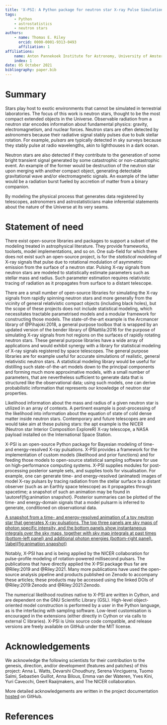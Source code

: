 ```yaml
---
title: 'X-PSI: A Python package for neutron star X-ray Pulse Simulation and Inference'
tags:
    - Python
    - astrostatistics
    - neutron stars
authors:
    - name: Thomas E. Riley
      orcid: 0000-0001-9313-0493
      affiliation: 1
affiliations:
    name: Anton Pannekoek Institute for Astronomy, University of Amsterdam
    index: 1
date: 05 October 2021
bibliography: paper.bib
---
```


# Summary

Stars play host to exotic environments that cannot be simulated in terrestrial
laboratories. The focus of this work is neutron stars, thought to be the most
compact extended objects in the Universe. Observable radiation from a neutron
star encodes information about fundamental physics: gravity, electromagnetism,
and nuclear forces. Neutron stars are often detected by astronomers because
their radiative signal stably pulses due to bulk stellar rotation. For example,
*pulsars* are typically detected in sky surveys because they stably pulse at
radio wavelengths, akin to lighthouses in a dark ocean.

Neutron stars are also detected if they contribute to the generation of some
bright transient signal generated by some catastrophic or non-catastrophic
event. An example of the former would be destruction of the neutron star upon
merging with another compact object, generating detectable gravitational wave
and/or electromagnetic signals. An example of the latter would be a radiation
burst fueled by accretion of matter from a binary companion.

By modeling the physical process that generates data registered by telescopes,
astronomers and astrostatisticians make inferential statements about the nature
of the Universe at its very seams.


# Statement of need

There exist open-source libraries and packages to support a subset of the
modeling treated in astrophysical literature. They provide frameworks, toolsets,
model implementations, and so on. One sub-field for which there does not exist
such an open-source project, is for the *statistical modeling* of X-ray signals
that pulse due to rotational modulation of asymmetric emission from the surface
of a neutron star. Pulsing X-ray signals from neutron stars are modeled to
statistically estimate parameters such as stellar mass and radius. Such
parameter estimation requires relativistic tracing of radiation as it propagates
from surface to a distant telescope.

There are a small number of open-source libraries for simulating the X-ray
signals from rapidly spinning neutron stars and more generally from the
vicinity of general relativistic compact objects (including black holes), but
the scope of these projects does not include statistical modeling, which
necessitates tractable parametrised models and a modular framework for
constructing those models. The state-of-the-art example is the Arcmancer
library of @Pihajoki:2018, a general purpose toolbox that is wrapped by an
updated version of the bender library of @Nattila:2016 for the purpose of
simulating X-ray signals from hot regions on the surfaces of rapidly rotating
neutron stars. These general purpose libraries have a wide array of
applications and would exhibit synergy with a library for statistical modeling
of X-ray signals registered by space telescopes. The general purpose libraries
are for example useful for accurate simulations of realistic, general
relativistic neutron stars. A statistical modeling library would be useful for
distilling such state-of-the-art models down to the principal components and
forming much more approximative models, with a small number of parameters, that
are nevertheless sufficient to generate data that is structured like the
observational data; using such models, one can derive probabilistic information
that represents our knowledge of neutron star properties.

Likelihood information about the mass and radius of a given neutron star is
utilized in an array of contexts. A pertinent example is post-processing of the
likelihood into information about the equation of state of cold dense matter
inside neutron stars. Contemporary and future telescopes are and would
take aim at these pulsing stars: the apt example is the NICER (Neutron star
Interior Composition ExploreR) X-ray telescope, a NASA payload installed on the
International Space Station.

X-PSI is an open-source Python package for Bayesian modeling of time- and
energy-resolved X-ray pulsations. X-PSI provides a framework for the
implementation of custom models (likelihood and prior functions) and for
feeding those models to open-source statistical sampling software for use on
high-performance computing systems. X-PSI supplies modules for post-processing
posterior sample sets, and supplies tools for visualisation. For example, one
can generate time- and energy-resolved (animated) images of model X-ray pulsars
by tracing radiation from the stellar surface to a distant observer (such as an
Earthly space telescope) as it propagates through spacetime; a snapshot of such
an animation may be found in \autoref{fig:animation snapshot}. Posterior
summaries can be plotted of the time- and energy-domain signals that a model
pulsarm is inferred to generate, conditioned on observational data.

[A snapshot from a time- and energy-resolved animation of a toy neutron star
that generates X-ray pulsations. The top three panels are sky maps of photon
specific intensity, and the bottom panels show instantaneous integrals over
the sky maps, together with sky map integrals at past times (bottom-left panel)
and additional photon energies (bottom-right panel).
\label{fig:animation snapshot}](_skymap_with_pulse_profile_and_spectrum.png)

Notably, X-PSI has and is being applied by the NICER collaboration for
pulse-profile modeling of rotation-powered millisecond pulsars. The
publications that have directly applied the X-PSI package thus far are
@Riley:2019 and @Riley:2021. Many more publications have used the
open-source analysis pipeline and products published on Zenodo to accompany
these articles; these products may be accessed using the linked DOIs of
@Riley:2019:Zenodo and @Riley:2021:Zenodo.

The numerical likelihood routines native to X-PSI are written in Cython, and
are dependent on the GNU Scientific Library (GSL). High-level object-oriented
model construction is performed by a user in the Python language, as is the
interfacing with sampling software. Low-level customisation is encouraged in the
extensions (either directly in Cython or via calls to external C libraries).
X-PSI is Unix source code compatible, and release versions are freely available
on GitHub under the MIT license.


# Acknowledgements

We acknowledge the following scientists for their contribution to the genesis,
direction, and/or development (features and patches) of this project:
Anna L. Watts, Devarshi Choudhury, Serena Vinciguerra, Tuomo Salmi,
Sebastien Guillot, Anna Bilous, Emma van der Wateren, Yves Kini, Yuri Cavecchi,
Geert Raaijmakers, and The NICER collaboration.

More detailed acknowledgements are written in the project
documentation [hosted](https://thomasedwardriley.github.io/xpsi/acknowledgements.html)
on GitHub.


# References


